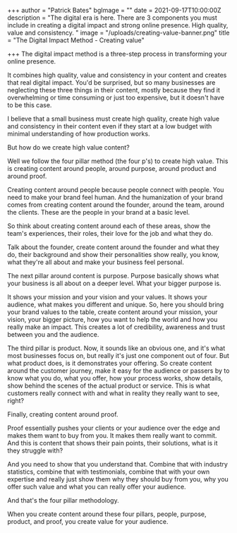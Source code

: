 +++
author = "Patrick Bates"
bgImage = ""
date = 2021-09-17T10:00:00Z
description = "The digital era is here. There are 3 components you must include in creating a digital impact and strong online presence. High quality, value and consistency. "
image = "/uploads/creating-value-banner.png"
title = "The Digital Impact Method - Creating value"

+++
The digital impact method is a three-step process in transforming your online presence.

It combines high quality, value and consistency in your content and creates that real digital impact. You'd be surprised, but so many businesses are neglecting these three things in their content, mostly because they find it overwhelming or time consuming or just too expensive, but it doesn't have to be this case.

I believe that a small business must create high quality, create high value and consistency in their content even if they start at a low budget with minimal understanding of how production works.

But how do we create high value content?

Well we follow the four pillar method (the four p's) to create high value. This is creating content around people, around purpose, around product and around proof.

Creating content around people because people connect with people. You need to make your brand feel human. And the humanization of your brand comes from creating content around the founder, around the team, around the clients. These are the people in your brand at a basic level.

So think about creating content around each of these areas, show the team's experiences, their roles, their love for the job and what they do.

Talk about the founder, create content around the founder and what they do, their background and show their personalities show really, you know, what they're all about and make your business feel personal.

The next pillar around content is purpose. Purpose basically shows what your business is all about on a deeper level. What your bigger purpose is.

It shows your mission and your vision and your values. It shows your audience, what makes you different and unique. So, here you should bring your brand values to the table, create content around your mission, your vision, your bigger picture, how you want to help the world and how you really make an impact. This creates a lot of credibility, awareness and trust between you and the audience.

The third pillar is product. Now, it sounds like an obvious one, and it's what most businesses focus on, but really it's just one component out of four. But what product does, is it demonstrates your offering. So create content around the customer journey, make it easy for the audience or passers by to know what you do, what you offer, how your process works, show details, show behind the scenes of the actual product or service. This is what customers really connect with and what in reality they really want to see, right?

Finally, creating content around proof.

Proof essentially pushes your clients or your audience over the edge and makes them want to buy from you. It makes them really want to commit. And this is content that shows their pain points, their solutions, what is it they struggle with?

And you need to show that you understand that. Combine that with industry statistics, combine that with testimonials, combine that with your own expertise and really just show them why they should buy from you, why you offer such value and what you can really offer your audience.

And that's the four pillar methodology.

When you create content around these four pillars, people, purpose, product, and proof, you create value for your audience.